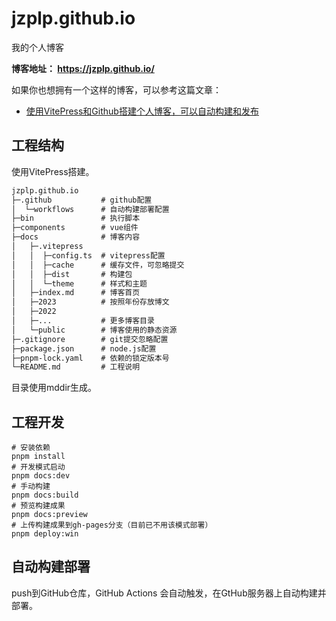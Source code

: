 # jzplp.github.io
我的个人博客

**博客地址： https://jzplp.github.io/** 

如果你也想拥有一个这样的博客，可以参考这篇文章：
* [使用VitePress和Github搭建个人博客，可以自动构建和发布](https://jzplp.github.io/2023/blog-github.html)

## 工程结构
使用VitePress搭建。

```txt
jzplp.github.io
├─.github           # github配置
│  └─workflows      # 自动构建部署配置
├─bin               # 执行脚本
├─components        # vue组件
├─docs              # 博客内容
│   ├─.vitepress    
│   │  ├─config.ts  # vitepress配置
│   │  ├─cache      # 缓存文件，可忽略提交
│   │  ├─dist       # 构建包
│   │  └─theme      # 样式和主题
│   ├─index.md      # 博客首页
│   ├─2023          # 按照年份存放博文
│   ├─2022
│   ├─...           # 更多博客目录
│   └─public        # 博客使用的静态资源
├─.gitignore        # git提交忽略配置
├─package.json      # node.js配置
├─pnpm-lock.yaml    # 依赖的锁定版本号
└─README.md         # 工程说明
```
目录使用mddir生成。

## 工程开发
```shell
# 安装依赖
pnpm install
# 开发模式启动
pnpm docs:dev
# 手动构建
pnpm docs:build
# 预览构建成果
pnpm docs:preview
# 上传构建成果到gh-pages分支（目前已不用该模式部署）
pnpm deploy:win
```

## 自动构建部署
push到GitHub仓库，GitHub Actions 会自动触发，在GtHub服务器上自动构建并部署。
